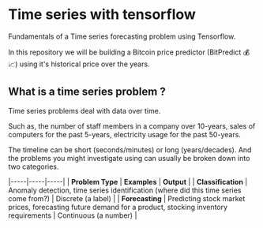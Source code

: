 # Time series with tensorflow

Fundamentals of a Time series forecasting problem using Tensorflow.

In this repository we will be building a Bitcoin price predictor (BitPredict 💰📈) using it's historical price over the years.

## What is a time series problem ?

Time series problems deal with data over time.

Such as, the number of staff members in a company over 10-years, sales of computers for the past 5-years, electricity usage for the past 50-years.

The timeline can be short (seconds/minutes) or long (years/decades). And the problems you might investigate using can usually be broken down into two categories.

|-----|-----|-----|
| **Problem Type** | **Examples** | **Output** |
| **Classification** | Anomaly detection, time series identification (where did this time series come from?) | Discrete (a label) |
| **Forecasting** | Predicting stock market prices, forecasting future demand for a product, stocking inventory requirements | Continuous (a number) |

